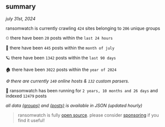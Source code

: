 
## summary
_july 31st, 2024_

ransomwatch is currently crawling `424` sites belonging to `206` unique groups

⏲ there have been `20` posts within the `last 24 hours`

🦈 there have been `445` posts within the `month of july`

🪐 there have been `1342` posts within the `last 90 days`

🏚 there have been `3022` posts within the `year of 2024`

_⚙️ there are currently `140` online hosts & `132` custom parsers._

🦕 ransomwatch has been running for `2 years, 10 months and 26 days` and indexed `12479` posts

_all data  [(groups)](http://ransomwhat.telemetry.ltd/groups) and [(posts)](http://ransomwhat.telemetry.ltd/posts) is available in JSON (updated hourly)_

> ransomwatch is fully [open source](https://github.com/joshhighet/ransomwatch#ransomwatch--). please consider [sponsoring](https://github.com/sponsors/joshhighet) if you find it useful!
